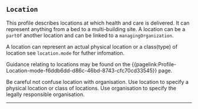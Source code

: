 ## `Location`

This profile describes locations at which health and care is delivered. It can represent anything from a bed to a multi-building site. A location can be a `partOf` another location and can be linked to a `managingOrganization`.

A location can represent an actual physical location or a class(type) of location see <code>location.mode</code> for futher infomation.

Guidance relating to locations  may be found on the {{pagelink:Profile-Location-mode-f6ddb6dd-d86c-46bd-8743-cfc70cd33545}} page.


Be careful not confuse location with organisation. Use location to specify a physical location or class of locations. Use organisation to specify the legally responsible organisation.


---
